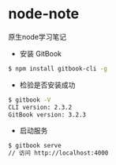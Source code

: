 # node-note
原生node学习笔记

+ 安装 GitBook

```bash
$ npm install gitbook-cli -g
```

+ 检验是否安装成功

```bash
$ gitbook -V
CLI version: 2.3.2
GitBook version: 3.2.3
```

+ 启动服务

```bash
$ gitbook serve
// 访问 http://localhost:4000
```
